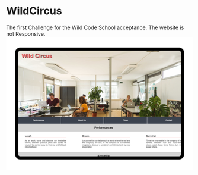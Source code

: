 # WildCircus
The first Challenge for the Wild Code School acceptance.
The website is not Responsive.
![Landing page](wild-circus-by-Asieh.png)
